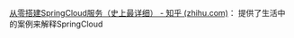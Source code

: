 



[从零搭建SpringCloud服务（史上最详细） - 知乎 (zhihu.com)](https://zhuanlan.zhihu.com/p/272663162)： 提供了生活中的案例来解释SpringCloud









